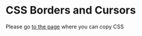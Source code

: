# CSS Borders and Cursors
Please go [to the page](https://eruner.github.io/CSS-Borders-and-Cursors/) where you can copy CSS

